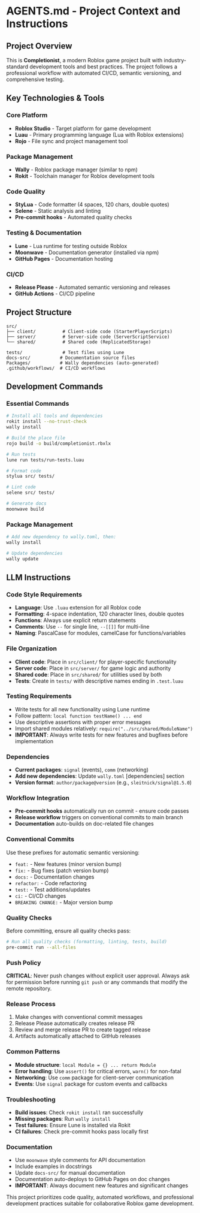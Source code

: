 # AGENTS.md - Project Context and Instructions

## Project Overview
This is **Completionist**, a modern Roblox game project built with industry-standard development tools and best practices. The project follows a professional workflow with automated CI/CD, semantic versioning, and comprehensive testing.

## Key Technologies & Tools

### Core Platform
- **Roblox Studio** - Target platform for game development
- **Luau** - Primary programming language (Lua with Roblox extensions)
- **Rojo** - File sync and project management tool

### Package Management
- **Wally** - Roblox package manager (similar to npm)
- **Rokit** - Toolchain manager for Roblox development tools

### Code Quality
- **StyLua** - Code formatter (4 spaces, 120 chars, double quotes)
- **Selene** - Static analysis and linting
- **Pre-commit hooks** - Automated quality checks

### Testing & Documentation
- **Lune** - Lua runtime for testing outside Roblox
- **Moonwave** - Documentation generator (installed via npm)
- **GitHub Pages** - Documentation hosting

### CI/CD
- **Release Please** - Automated semantic versioning and releases
- **GitHub Actions** - CI/CD pipeline

## Project Structure

```
src/
├── client/          # Client-side code (StarterPlayerScripts)
├── server/          # Server-side code (ServerScriptService)
└── shared/          # Shared code (ReplicatedStorage)

tests/               # Test files using Lune
docs-src/           # Documentation source files
Packages/           # Wally dependencies (auto-generated)
.github/workflows/  # CI/CD workflows
```

## Development Commands

### Essential Commands
```bash
# Install all tools and dependencies
rokit install --no-trust-check
wally install

# Build the place file
rojo build -o build/completionist.rbxlx

# Run tests
lune run tests/run-tests.luau

# Format code
stylua src/ tests/

# Lint code
selene src/ tests/

# Generate docs
moonwave build
```

### Package Management
```bash
# Add new dependency to wally.toml, then:
wally install

# Update dependencies
wally update
```

## LLM Instructions

### Code Style Requirements
- **Language**: Use `.luau` extension for all Roblox code
- **Formatting**: 4-space indentation, 120 character lines, double quotes
- **Functions**: Always use explicit return statements
- **Comments**: Use `--` for single line, `--[[]]` for multi-line
- **Naming**: PascalCase for modules, camelCase for functions/variables

### File Organization
- **Client code**: Place in `src/client/` for player-specific functionality
- **Server code**: Place in `src/server/` for game logic and authority
- **Shared code**: Place in `src/shared/` for utilities used by both
- **Tests**: Create in `tests/` with descriptive names ending in `.test.luau`

### Testing Requirements
- Write tests for all new functionality using Lune runtime
- Follow pattern: `local function testName() ... end`
- Use descriptive assertions with proper error messages
- Import shared modules relatively: `require("../src/shared/ModuleName")`
- **IMPORTANT**: Always write tests for new features and bugfixes before implementation
### Dependencies
- **Current packages**: `signal` (events), `comm` (networking)
- **Add new dependencies**: Update `wally.toml` [dependencies] section
- **Version format**: `author/package@version` (e.g., `sleitnick/signal@1.5.0`)

### Workflow Integration
- **Pre-commit hooks** automatically run on commit - ensure code passes
- **Release workflow** triggers on conventional commits to main branch
- **Documentation** auto-builds on doc-related file changes

### Conventional Commits
Use these prefixes for automatic semantic versioning:
- `feat:` - New features (minor version bump)
- `fix:` - Bug fixes (patch version bump)
- `docs:` - Documentation changes
- `refactor:` - Code refactoring
- `test:` - Test additions/updates
- `ci:` - CI/CD changes
- `BREAKING CHANGE:` - Major version bump

### Quality Checks
Before committing, ensure all quality checks pass:
```bash
# Run all quality checks (formatting, linting, tests, build)
pre-commit run --all-files
```

### Push Policy
**CRITICAL**: Never push changes without explicit user approval. Always ask for permission before running `git push` or any commands that modify the remote repository.

### Release Process
1. Make changes with conventional commit messages
2. Release Please automatically creates release PR
3. Review and merge release PR to create tagged release
4. Artifacts automatically attached to GitHub releases

### Common Patterns
- **Module structure**: `local Module = {} ... return Module`
- **Error handling**: Use `assert()` for critical errors, `warn()` for non-fatal
- **Networking**: Use `comm` package for client-server communication
- **Events**: Use `signal` package for custom events and callbacks

### Troubleshooting
- **Build issues**: Check `rokit install` ran successfully
- **Missing packages**: Run `wally install`
- **Test failures**: Ensure Lune is installed via Rokit
- **CI failures**: Check pre-commit hooks pass locally first

### Documentation
- Use `moonwave` style comments for API documentation
- Include examples in docstrings
- Update `docs-src/` for manual documentation
- Documentation auto-deploys to GitHub Pages on doc changes
- **IMPORTANT**: Always document new features and significant changes

This project prioritizes code quality, automated workflows, and professional development practices suitable for collaborative Roblox game development.
